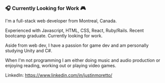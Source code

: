 ### 🎧 Currently Looking for Work 🎮

I'm a full-stack web developer from Montreal, Canada.

Experienced with Javascript, HTML, CSS, React, Ruby/Rails.
Recent bootcamp graduate. Currently looking for work.

Aside from web dev, I have a passion for game dev and am personally studying Unity and C#.

When I'm not programming I am either doing music and audio production or enjoying reading, working out or playing video games.

LinkedIn: https://www.linkedin.com/in/justinmoretto/
